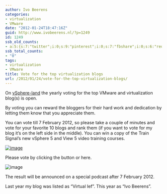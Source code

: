 ```yaml
---
author: Ivo Beerens
categories:
- virtualization
- VMware
date: "2012-01-24T18:47:16Z"
guid: http://www.ivobeerens.nl/?p=1249
id: 1249
ssb_old_counts:
- a:5:{s:7:"twitter";i:0;s:9:"pinterest";i:0;s:7:"fbshare";i:0;s:6:"reddit";i:0;s:6:"tumblr";N;}
ssb_total_counts:
- "0"
tags:
- virtualization
- VMware
title: Vote for the top virtualization blogs
url: /2012/01/24/vote-for-the-top-virtualization-blogs/
---
```


On [vSphere-land](http://vsphere-land.com/news/voting-now-open-for-the-top-vmware-virtualization-blogs.html) the yearly voting for the top VMware and virtualization blog(s) is open.

By voting you can reward the bloggers for their hard work and dedication by letting them know that you appreciate them.

You can vote till 7 February 2012, so please take a couple of minutes and vote for your favorite 10 blogs and rank them (if you want to vote for my blog it’s on the left side in the middle). You can win a copy of the Train Signal’s new vSphere 5 and View 5 video training courses.

[![image](http://localhost/wp-content/uploads/2012/01/image_thumb4.png "image")](http://localhost/wp-content/uploads/2012/01/image4.png)

Please vote by clicking the button or here.

![image](http://localhost/wp-content/uploads/2012/01/image5.png "image")

The result will be announced on a special podcast after 7 February 2012.

Last year my blog was listed as “Virtual Ief”. This year as “Ivo Beerens”.
